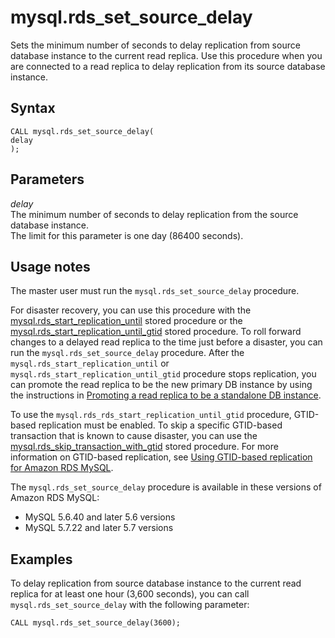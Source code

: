 # mysql\.rds\_set\_source\_delay<a name="mysql_rds_set_source_delay"></a>

Sets the minimum number of seconds to delay replication from source database instance to the current read replica\. Use this procedure when you are connected to a read replica to delay replication from its source database instance\.

## Syntax<a name="mysql_rds_set_source_delay-syntax"></a>

```
CALL mysql.rds_set_source_delay(
delay
);
```

## Parameters<a name="mysql_rds_set_source_delay-parameters"></a>

 *delay*   
The minimum number of seconds to delay replication from the source database instance\.  
The limit for this parameter is one day \(86400 seconds\)\.

## Usage notes<a name="mysql_rds_set_source_delay-usage-notes"></a>

The master user must run the `mysql.rds_set_source_delay` procedure\.

For disaster recovery, you can use this procedure with the [mysql\.rds\_start\_replication\_until](mysql_rds_start_replication_until.md) stored procedure or the [mysql\.rds\_start\_replication\_until\_gtid](mysql_rds_start_replication_until_gtid.md) stored procedure\. To roll forward changes to a delayed read replica to the time just before a disaster, you can run the `mysql.rds_set_source_delay` procedure\. After the `mysql.rds_start_replication_until` or `mysql.rds_start_replication_until_gtid` procedure stops replication, you can promote the read replica to be the new primary DB instance by using the instructions in [Promoting a read replica to be a standalone DB instance](USER_ReadRepl.md#USER_ReadRepl.Promote)\.

To use the `mysql.rds_rds_start_replication_until_gtid` procedure, GTID\-based replication must be enabled\. To skip a specific GTID\-based transaction that is known to cause disaster, you can use the [mysql\.rds\_skip\_transaction\_with\_gtid](mysql_rds_skip_transaction_with_gtid.md) stored procedure\. For more information on GTID\-based replication, see [Using GTID\-based replication for Amazon RDS MySQL](mysql-replication-gtid.md)\.

The `mysql.rds_set_source_delay` procedure is available in these versions of Amazon RDS MySQL:
+ MySQL 5\.6\.40 and later 5\.6 versions
+ MySQL 5\.7\.22 and later 5\.7 versions

## Examples<a name="mysql_rds_set_source_delay-examples"></a>

To delay replication from source database instance to the current read replica for at least one hour \(3,600 seconds\), you can call `mysql.rds_set_source_delay` with the following parameter:

```
CALL mysql.rds_set_source_delay(3600);
```